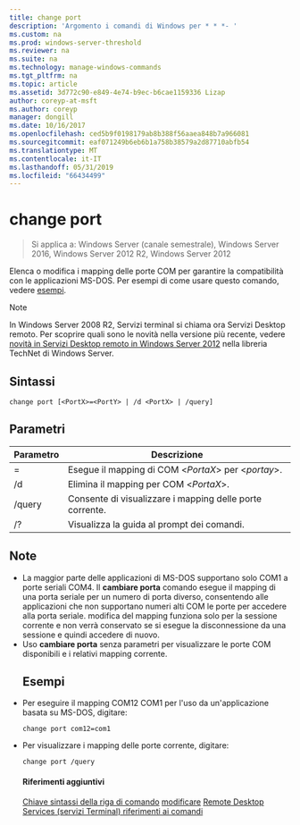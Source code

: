 ```yaml
---
title: change port
description: 'Argomento i comandi di Windows per * * *- '
ms.custom: na
ms.prod: windows-server-threshold
ms.reviewer: na
ms.suite: na
ms.technology: manage-windows-commands
ms.tgt_pltfrm: na
ms.topic: article
ms.assetid: 3d772c90-e849-4e74-b9ec-b6cae1159336 Lizap
author: coreyp-at-msft
ms.author: coreyp
manager: dongill
ms.date: 10/16/2017
ms.openlocfilehash: ced5b9f0198179ab8b388f56aaea848b7a966081
ms.sourcegitcommit: eaf071249b6eb6b1a758b38579a2d87710abfb54
ms.translationtype: MT
ms.contentlocale: it-IT
ms.lasthandoff: 05/31/2019
ms.locfileid: "66434499"
---
```

# <a name="change-port"></a>change port

>Si applica a: Windows Server (canale semestrale), Windows Server 2016, Windows Server 2012 R2, Windows Server 2012

Elenca o modifica i mapping delle porte COM per garantire la compatibilità con le applicazioni MS-DOS.
Per esempi di come usare questo comando, vedere [esempi](#BKMK_examples).
> [!NOTE]
> In Windows Server 2008 R2, Servizi terminal si chiama ora Servizi Desktop remoto. Per scoprire quali sono le novità nella versione più recente, vedere [novità in Servizi Desktop remoto in Windows Server 2012](https://technet.microsoft.com/library/hh831527) nella libreria TechNet di Windows Server.
> ## <a name="syntax"></a>Sintassi
> ```
> change port [<PortX>=<PortY> | /d <PortX> | /query]
> ```
> ## <a name="parameters"></a>Parametri
> 
> |    Parametro    |              Descrizione               |
> |-----------------|----------------------------------------|
> | <PortX>=<PortY> |    Esegue il mapping di COM <*PortaX*> per <*portay*>.    |
> |   /d <PortX>    | Elimina il mapping per COM <*PortaX*>. |
> |     /query      |  Consente di visualizzare i mapping delle porte corrente.   |
> |       /?        |  Visualizza la guida al prompt dei comandi.  |
> 
> ## <a name="remarks"></a>Note
> - La maggior parte delle applicazioni di MS-DOS supportano solo COM1 a porte seriali COM4. Il **cambiare porta** comando esegue il mapping di una porta seriale per un numero di porta diverso, consentendo alle applicazioni che non supportano numeri alti COM le porte per accedere alla porta seriale. modifica del mapping funziona solo per la sessione corrente e non verrà conservato se si esegue la disconnessione da una sessione e quindi accedere di nuovo.
> - Uso **cambiare porta** senza parametri per visualizzare le porte COM disponibili e i relativi mapping corrente.
>   ## <a name="BKMK_examples"></a>Esempi
> - Per eseguire il mapping COM12 COM1 per l'uso da un'applicazione basata su MS-DOS, digitare:
>   ```
>   change port com12=com1
>   ```
> - Per visualizzare i mapping delle porte corrente, digitare:
>   ```
>   change port /query
>   ```
>   #### <a name="additional-references"></a>Riferimenti aggiuntivi
>   [Chiave sintassi della riga di comando](command-line-syntax-key.md)
>   [modificare](change.md)
>   [Remote Desktop Services &#40;servizi Terminal&#41; riferimenti ai comandi](remote-desktop-services-terminal-services-command-reference.md)
